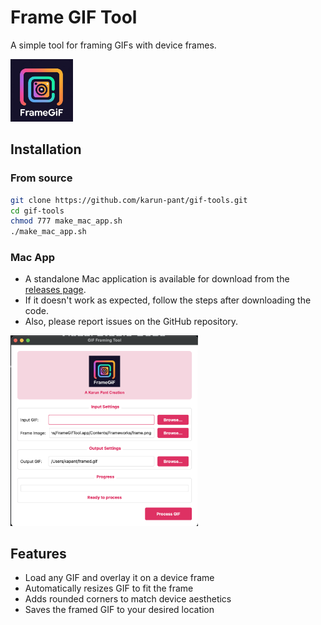 # Frame GIF Tool

A simple tool for framing GIFs with device frames.

<img src="logo.png" width="100" alt="Logo">

## Installation

### From source

```bash
git clone https://github.com/karun-pant/gif-tools.git
cd gif-tools
chmod 777 make_mac_app.sh
./make_mac_app.sh
```

### Mac App

- A standalone Mac application is available for download from the [releases page](https://github.com/karun-pant/gif-tools/releases).
- If it doesn't work as expected, follow the steps after downloading the code.
- Also, please report issues on the GitHub repository.



<img src="app_preview.png" width="300" alt="App Preview">

## Features

- Load any GIF and overlay it on a device frame
- Automatically resizes GIF to fit the frame
- Adds rounded corners to match device aesthetics
- Saves the framed GIF to your desired location
